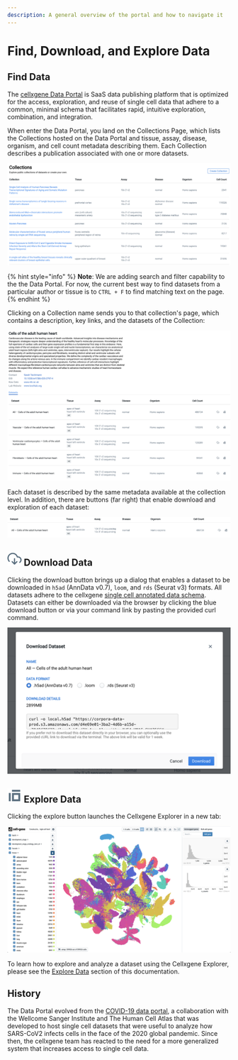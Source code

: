 ```yaml
---
description: A general overview of the portal and how to navigate it
---
```


# Find, Download, and Explore Data

## Find Data

The [cellxgene Data Portal](https://cellxgene.cziscience.com/) is SaaS data publishing platform that is optimized for the access, exploration, and reuse of single cell data that adhere to a common, minimal schema that facilitates rapid, intuitive exploration, combination, and integration.

When enter the Data Portal, you land on the Collections Page, which lists the Collections hosted on the Data Portal and tissue, assay, disease, organism, and cell count metadata describing them. Each Collection describes a publication associated with one or more datasets.

![Cellxgene home page](../.gitbook/assets/image%20%288%29.png)

{% hint style="info" %}
**Note**: We are adding search and filter capability to the the Data Portal. For now, the current best way to find datasets from a particular author or tissue is to `CTRL + F` to find matching text on the page.
{% endhint %}

Clicking on a Collection name sends you to that collection's page, which contains a description, key links, and the datasets of the Collection:

![An example Collection from the Teichmann group](../.gitbook/assets/image%20%286%29.png)

Each dataset is described by the same metadata available at the collection level. In addition, there are buttons \(far right\) that enable download and exploration of each dataset:

![Dataset entry in a collection page](../.gitbook/assets/image%20%283%29.png)

## ![](../.gitbook/assets/download.svg) Download Data

Clicking the download button brings up a dialog that enables a dataset to be downloaded in `h5ad` \(AnnData v0.7\), `loom`, and `rds` \(Seurat v3\) formats. All datasets adhere to the cellxgene [single cell annotated data schema](https://github.com/chanzuckerberg/single-cell-curation/blob/main/schema/2.0.0/corpora_schema.md). Datasets can either be downloaded via the browser by clicking the blue download button or via your command link by pasting the provided curl command.

![Download dialog box](../.gitbook/assets/image%20%285%29.png)

## ![](../.gitbook/assets/explore.svg) Explore Data

Clicking the explore button launches the Cellxgene Explorer in a new tab:

![](../.gitbook/assets/cellxgene_colored_hcl.png)

To learn how to explore and analyze a dataset using the Cellxgene Explorer, please see the [Explore Data](../explore-data/the-exploration-interface.md) section of this documentation.

## History

The Data Portal evolved from the [COVID-19 data portal](https://www.covid19cellatlas.org/), a collaboration with the Wellcome Sanger Institute and The Human Cell Atlas that was developed to host single cell datasets that were useful to analyze how SARS-CoV2 infects cells in the face of the 2020 global pandemic. Since then, the cellxgene team has reacted to the need for a more generalized system that increases access to single cell data.

